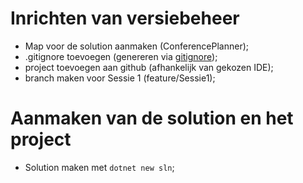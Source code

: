 # Inrichten van versiebeheer

- Map voor de solution aanmaken (ConferencePlanner);
- .gitignore toevoegen (genereren via [gitignore](https://www.toptal.com/developers/gitignore));
- project toevoegen aan github (afhankelijk van gekozen IDE);
- branch maken voor Sessie 1 (feature/Sessie1);

# Aanmaken van de solution en het project

- Solution maken met `dotnet new sln`;
